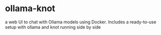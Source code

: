 # ollama-knot
a web UI to chat with Ollama models using Docker. Includes a ready-to-use setup with ollama and knot running side by side

